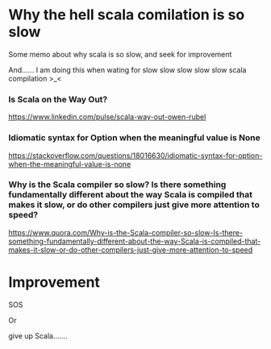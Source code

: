 # Why the hell scala comilation is so slow
Some memo about why scala is so slow, and seek for improvement

And......
I am doing this when wating for slow slow slow slow slow scala compilation >_<

### Is Scala on the Way Out?
https://www.linkedin.com/pulse/scala-way-out-owen-rubel

### Idiomatic syntax for Option when the meaningful value is None
https://stackoverflow.com/questions/18016630/idiomatic-syntax-for-option-when-the-meaningful-value-is-none

### Why is the Scala compiler so slow? Is there something fundamentally different about the way Scala is compiled that makes it slow, or do other compilers just give more attention to speed?
https://www.quora.com/Why-is-the-Scala-compiler-so-slow-Is-there-something-fundamentally-different-about-the-way-Scala-is-compiled-that-makes-it-slow-or-do-other-compilers-just-give-more-attention-to-speed


# Improvement

SOS

Or

give up Scala.......
